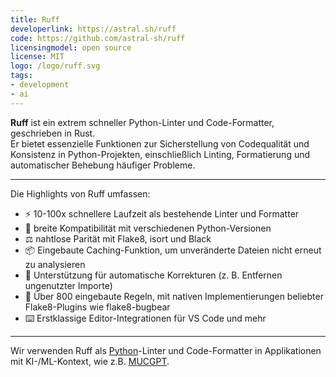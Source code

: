 ```yaml
---
title: Ruff
developerlink: https://astral.sh/ruff
code: https://github.com/astral-sh/ruff
licensingmodel: open source
license: MIT
logo: /logo/ruff.svg
tags:
- development
- ai
---
```


__Ruff__ ist ein extrem schneller Python-Linter und Code-Formatter, geschrieben in Rust.  
Er bietet essenzielle Funktionen zur Sicherstellung von Codequalität und Konsistenz in Python-Projekten, einschließlich Linting, Formatierung und automatischer Behebung häufiger Probleme.

---

Die Highlights von Ruff umfassen:

- ⚡️ 10-100x schnellere Laufzeit als bestehende Linter und Formatter
- 🤝 breite Kompatibilität mit verschiedenen Python-Versionen
- ⚖️ nahtlose Parität mit Flake8, isort und Black
- 📦 Eingebaute Caching-Funktion, um unveränderte Dateien nicht erneut zu analysieren
- 🔧 Unterstützung für automatische Korrekturen (z. B. Entfernen ungenutzter Importe)
- 📏 Über 800 eingebaute Regeln, mit nativen Implementierungen beliebter Flake8-Plugins wie flake8-bugbear
- ⌨️ Erstklassige Editor-Integrationen für VS Code und mehr

---

Wir verwenden Ruff als [Python](python)-Linter und Code-Formatter in Applikationen mit KI-/ML-Kontext, wie z.B. [MUCGPT](mucgpt).
